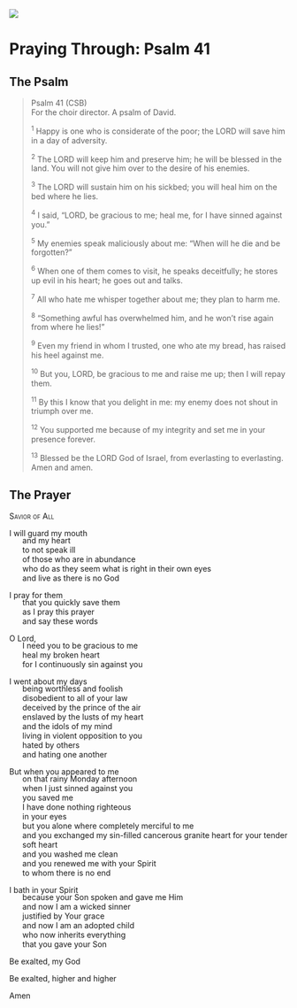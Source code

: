 <img class="intro-right" src="/images/art-paris-psalter.jpg">

<style>
  li {list-style-type: none;}
  p + ul {
    margin-top: -18px;
}
</style>

# Praying Through: Psalm 41

## The Psalm

>Psalm 41 (CSB)  
><sup></sup> For the choir director. A psalm of David. 
>
><sup>1</sup> Happy is one who is considerate of the poor; the LORD will save him in a day of adversity. 
>
><sup>2</sup> The LORD will keep him and preserve him; he will be blessed in the land. You will not give him over to the desire of his enemies. 
>
><sup>3</sup> The LORD will sustain him on his sickbed; you will heal him on the bed where he lies. 
>
><sup>4</sup> I said, “LORD, be gracious to me; heal me, for I have sinned against you.” 
>
><sup>5</sup> My enemies speak maliciously about me: “When will he die and be forgotten?” 
>
><sup>6</sup> When one of them comes to visit, he speaks deceitfully; he stores up evil in his heart; he goes out and talks. 
>
><sup>7</sup> All who hate me whisper together about me; they plan to harm me. 
>
><sup>8</sup> “Something awful has overwhelmed him, and he won’t rise again from where he lies!” 
>
><sup>9</sup> Even my friend in whom I trusted, one who ate my bread, has raised his heel against me. 
>
><sup>10</sup> But you, LORD, be gracious to me and raise me up; then I will repay them. 
>
><sup>11</sup> By this I know that you delight in me: my enemy does not shout in triumph over me. 
>
><sup>12</sup> You supported me because of my integrity and set me in your presence forever. 
>
><sup>13</sup> Blessed be the LORD God of Israel, from everlasting to everlasting. Amen and amen.

## The Prayer

<div style="font-variant: small-caps;">
Savior of All
</div>

I will guard my mouth
* and my heart
* to not speak ill
* of those who are in abundance
* who do as they seem what is right in their own eyes
* and live as there is no God

I pray for them
* that you quickly save them
* as I pray this prayer
* and say these words

O Lord,
* I need you to be gracious to me
* heal my broken heart
* for I continuously sin against you

I went about my days
* being worthless and foolish
* disobedient to all of your law
* deceived by the prince of the air
* enslaved by the lusts of my heart
* and the idols of my mind
* living in violent opposition to you
* hated by others
* and hating one another

But when you appeared to me
* on that rainy Monday afternoon
* when I just sinned against you
* you saved me
* I have done nothing righteous
* in your eyes
* but you alone where completely merciful to me
* and you exchanged my sin-filled cancerous granite heart for your tender soft heart
* and you washed me clean
* and you renewed me with your Spirit
* to whom there is no end

I bath in your Spirit
* because your Son spoken and gave me Him
* and now I am a wicked sinner
* justified by Your grace
* and now I am an adopted child
* who now inherits everything
* that you gave your Son

Be exalted, my God

Be exalted, higher and higher

Amen
